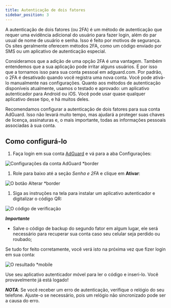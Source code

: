 ```yaml
---
title: Autenticação de dois fatores
sidebar_position: 3
---
```


A autenticação de dois fatores (ou 2FA) é um método de autenticação que requer uma evidência adicional do usuário para fazer login, além do par usual de nome de usuário e senha. Isso é feito por motivos de segurança. Os sites geralmente oferecem métodos 2FA, como um código enviado por SMS ou um aplicativo de autenticação especial.

Consideramos que a adição de uma opção 2FA é uma vantagem. Também entendemos que a sua aplicação pode irritar alguns usuários. É por isso que a tornamos isso para sua conta pessoal em adguard.com. Por padrão, o 2FA é desativado quando você registra uma nova conta. Você pode ativá-lo manualmente nas configurações. Quanto aos métodos de autenticação disponíveis atualmente, usamos o testado e aprovado: um aplicativo autenticador para Android ou iOS. Você pode usar quase qualquer aplicativo desse tipo, e há muitos deles.

Recomendamos configurar a autenticação de dois fatores para sua conta AdGuard. Isso não levará muito tempo, mas ajudará a proteger suas chaves de licença, assinaturas e, o mais importante, todas as informações pessoais associadas à sua conta.

## Como configurá-lo

1. Faça login em sua conta [AdGuard](https://auth.adguard.com/login.html) e vá para a aba Configurações:

![Configurações da conta AdGuard *border](https://cdn.adtidy.org/content/kb/ad_blocker/general/account_settings.png)

1. Role para baixo até a seção *Senha e 2FA* e clique em **Ativar**:

![O botão Alterar *border](https://cdn.adtidy.org/content/kb/ad_blocker/general/2fa_new.png)

1. Siga as instruções na tela para instalar um aplicativo autenticador e digitalizar o código QR:

![O código de verificação](https://cdn.adtidy.org/content/kb/ad_blocker/general/2fa_enable.png)

***Importante***

- Salve o código de backup do segundo fator em algum lugar, ele será necessário para recuperar sua conta caso seu celular seja perdido ou roubado;

Se tudo for feito corretamente, você verá isto na próxima vez que fizer login em sua conta:

![O resultado *mobile](https://cdn.adtidy.org/content/kb/ad_blocker/general/2fa_success.png)

Use seu aplicativo autenticador móvel para ler o código e inseri-lo. Você provavelmente já está logado!

***NOTA***: Se você receber um erro de autenticação, verifique o relógio do seu telefone. Ajuste-o se necessário, pois um relógio não sincronizado pode ser a causa do erro.
